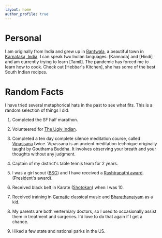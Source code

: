 ```yaml
---
layout: home 
author_profile: true
---
```

<h1> Personal </h1>
I am originally from India and grew up in <a href="https://youtu.be/BfKtrj454N4">Bantwala</a>, 
a beautiful town in <a href="https://www.karnatakatourism.org/gallery/">Karnataka, India</a>. I can
speak two Indian languages: [Kannada] and [Hindi] and am currently trying to learn [Tamil].
The pandemic has forced me to learn how to cook. Check out
[Hebbar's Kitchen], she has some of the best South Indian recipes.  

# Random Facts
I have tried several metaphorical hats in the past to see what fits. This is a random
selection of things I did.

   1) Completed the SF half marathon.

   2) Volunteered for [The Ugly Indian].
    
   3) Completed a ten day complete silence meditation course, called [Vipassana] twice. Vipassana is an ancient 
   meditation technique originally taught by Gouthama Buddha. It involves observing your breath and your thoughts without
   any judgment.

   4) Captain of my district's table tennis team for 2 years.
   
   5) I was a girl scout ([BSG]) and I have received a [Rashtrapathi award]. (President's award).
   
   6) Received black belt in Karate \([Shotokan]\) when I was 10.
   
   7) Received training in [Carnatic] classical music and [Bharathanatyam] as a kid.
    
   8) My parents are both verterniary doctors, so I used to occasionally assist them in treatment and surgeries. I'd
   love to do that again if I get a chance.

   9) Hiked a few state and national parks in the US.  

[Kannada]: https://en.wikipedia.org/wiki/Kannada
[Hebbar's Kitchen]: https://hebbarskitchen.com/ 
[The Ugly Indian]: https://en.wikipedia.org/wiki/The_Ugly_Indian
[Vipassana]: https://www.dhamma.org/
[Rashtrapathi award]: https://en.wikipedia.org/wiki/Rashtrapati_Award
[Carnatic]: https://en.wikipedia.org/wiki/Carnatic_music
[Bharathanatyam]: https://en.wikipedia.org/wiki/Bharatanatyam
[Shotokan]: https://en.wikipedia.org/wiki/Shotokan
[Hindi]: https://en.wikipedia.org/wiki/Hindi
[Tamil]: https://en.wikipedia.org/wiki/Tamil_language
[BSG]: https://en.wikipedia.org/wiki/The_Bharat_Scouts_and_Guides
